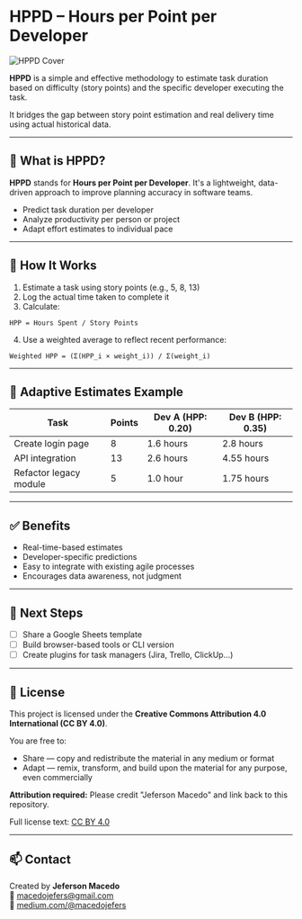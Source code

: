 # HPPD – Hours per Point per Developer

![HPPD Cover](./hppd-cover.png)

**HPPD** is a simple and effective methodology to estimate task duration based on difficulty (story points) and the specific developer executing the task.

It bridges the gap between story point estimation and real delivery time using actual historical data.

---

## 🚀 What is HPPD?

**HPPD** stands for **Hours per Point per Developer**. It's a lightweight, data-driven approach to improve planning accuracy in software teams.

- Predict task duration per developer
- Analyze productivity per person or project
- Adapt effort estimates to individual pace

---

## 🧮 How It Works

1. Estimate a task using story points (e.g., 5, 8, 13)
2. Log the actual time taken to complete it
3. Calculate:

```text
HPP = Hours Spent / Story Points
```

4. Use a weighted average to reflect recent performance:

```text
Weighted HPP = (Σ(HPP_i × weight_i)) / Σ(weight_i)
```

---

## 🔄 Adaptive Estimates Example

| Task                    | Points | Dev A (HPP: 0.20) | Dev B (HPP: 0.35) |
|------------------------|--------|-------------------|-------------------|
| Create login page      | 8      | 1.6 hours         | 2.8 hours         |
| API integration        | 13     | 2.6 hours         | 4.55 hours        |
| Refactor legacy module | 5      | 1.0 hour          | 1.75 hours        |

---

## ✅ Benefits

- Real-time-based estimates
- Developer-specific predictions
- Easy to integrate with existing agile processes
- Encourages data awareness, not judgment

---

## 🔧 Next Steps

- [ ] Share a Google Sheets template
- [ ] Build browser-based tools or CLI version
- [ ] Create plugins for task managers (Jira, Trello, ClickUp...)

---

## 📄 License

This project is licensed under the **Creative Commons Attribution 4.0 International (CC BY 4.0)**.

You are free to:
- Share — copy and redistribute the material in any medium or format
- Adapt — remix, transform, and build upon the material for any purpose, even commercially

**Attribution required:** Please credit "Jeferson Macedo" and link back to this repository.

Full license text: [CC BY 4.0](https://creativecommons.org/licenses/by/4.0/)

---

## 📫 Contact

Created by **Jeferson Macedo**  
📧 macedojefers@gmail.com  
🔗 [medium.com/@macedojefers](https://medium.com/@macedojefers)
